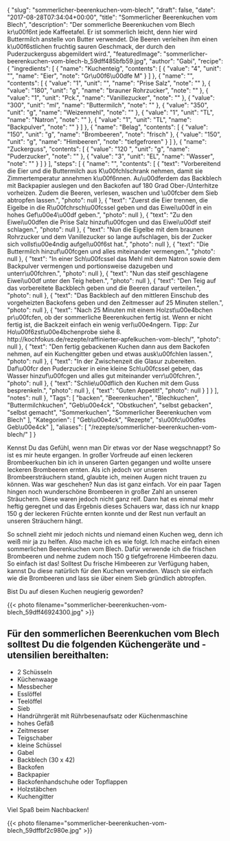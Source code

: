 {
    "slug": "sommerlicher-beerenkuchen-vom-blech",
    "draft": false,
    "date": "2017-08-28T07:34:04+00:00",
    "title": "Sommerlicher Beerenkuchen vom Blech",
    "description": "Der sommerliche Beerenkuchen vom Blech kr\u00f6nt jede Kaffeetafel. Er ist sommerlich leicht, denn hier wird Buttermilch anstelle von Butter verwendet. Die Beeren verleihen ihm einen k\u00f6stlichen fruchtig sauren Geschmack, der durch den Puderzuckerguss abgemildert wird.",
    "featuredImage": "sommerlicher-beerenkuchen-vom-blech-b_59dff485bfb59.jpg",
    "author": "Gabi",
    "recipe": {
        "ingredients": [
            {
                "name": "Kuchenteig",
                "contents": [
                    {
                        "value": "4",
                        "unit": "",
                        "name": "Eier",
                        "note": "Gr\u00f6\u00dfe M"
                    }
                ]
            },
            {
                "name": "",
                "contents": [
                    {
                        "value": "1",
                        "unit": "",
                        "name": "Prise Salz",
                        "note": ""
                    },
                    {
                        "value": "180",
                        "unit": "g",
                        "name": "brauner Rohrzucker",
                        "note": ""
                    },
                    {
                        "value": "1",
                        "unit": "Pck.",
                        "name": "Vanillezucker",
                        "note": ""
                    },
                    {
                        "value": "300",
                        "unit": "ml",
                        "name": "Buttermilch",
                        "note": ""
                    },
                    {
                        "value": "350",
                        "unit": "g",
                        "name": "Weizenmehl",
                        "note": ""
                    },
                    {
                        "value": "1",
                        "unit": "TL",
                        "name": "Natron",
                        "note": ""
                    },
                    {
                        "value": "1",
                        "unit": "TL",
                        "name": "Backpulver",
                        "note": ""
                    }
                ]
            },
            {
                "name": "Belag",
                "contents": [
                    {
                        "value": "150",
                        "unit": "g",
                        "name": "Brombeeren",
                        "note": "frisch"
                    },
                    {
                        "value": "150",
                        "unit": "g",
                        "name": "Himbeeren",
                        "note": "tiefgefroren"
                    }
                ]
            },
            {
                "name": "Zuckerguss",
                "contents": [
                    {
                        "value": "120 ",
                        "unit": "g",
                        "name": "Puderzucker",
                        "note": ""
                    },
                    {
                        "value": "3",
                        "unit": "EL",
                        "name": "Wasser",
                        "note": ""
                    }
                ]
            }
        ],
        "steps": [
            {
                "name": "",
                "contents": [
                    {
                        "text": "Vorbereitend die Eier und die Buttermilch aus K\u00fchlschrank nehmen, damit sie Zimmertemperatur annehmen k\u00f6nnen. Au\u00dferdem das Backblech mit Backpapier auslegen und den Backofen auf 180 Grad Ober-\/Unterhitze vorheizen. Zudem die Beeren, verlesen, waschen und \u00fcber dem Sieb abtropfen lassen.",
                        "photo": null
                    },
                    {
                        "text": "Zuerst die Eier trennen, die Eigelbe in die R\u00fchrsch\u00fcssel geben und das Eiwei\u00df in ein hohes Gef\u00e4\u00df geben.",
                        "photo": null
                    },
                    {
                        "text": "Zu den Eiwei\u00dfen die Prise Salz hinzuf\u00fcgen und das Eiwei\u00df steif schlagen.",
                        "photo": null
                    },
                    {
                        "text": "Nun die Eigelbe mit dem braunen Rohrzucker und dem Vanillezucker so lange aufschlagen, bis der Zucker sich vollst\u00e4ndig aufgel\u00f6st hat.",
                        "photo": null
                    },
                    {
                        "text": "Die Buttermilch hinzuf\u00fcgen und alles miteinander vermengen.",
                        "photo": null
                    },
                    {
                        "text": "In einer Sch\u00fcssel das Mehl mit dem Natron sowie dem Backpulver vermengen und portionsweise dazugeben und unterr\u00fchren.",
                        "photo": null
                    },
                    {
                        "text": "Nun das steif geschlagene Eiwei\u00df unter den Teig heben.",
                        "photo": null
                    },
                    {
                        "text": "Den Teig auf das vorbereitete Backblech geben und die Beeren darauf verteilen.",
                        "photo": null
                    },
                    {
                        "text": "Das Backblech auf den mittleren Einschub des vorgeheizten Backofens geben und den Zeitmesser auf 25 Minuten stellen.",
                        "photo": null
                    },
                    {
                        "text": "Nach 25 Minuten mit einem Holzst\u00e4bchen pr\u00fcfen, ob der sommerliche Beerenkuchen fertig ist. Wenn er nicht fertig ist, die Backzeit einfach ein wenig verl\u00e4ngern. Tipp: Zur Ho\u00f6zst\u00e4bchenprobe siehe 8. http:\/\/kochfokus.de\/rezepte\/raffinierter-apfelkuchen-vom-blech\/",
                        "photo": null
                    },
                    {
                        "text": "Den fertig gebackenen Kuchen dann aus dem Backofen nehmen, auf ein Kuchengitter geben und etwas ausk\u00fchlen lassen.",
                        "photo": null
                    },
                    {
                        "text": "In der Zwischenzeit die Glasur zubereiten. Daf\u00fcr den Puderzucker in eine kleine Sch\u00fcssel geben, das Wasser hinzuf\u00fcgen und alles gut miteinander verr\u00fchren.",
                        "photo": null
                    },
                    {
                        "text": "Schlie\u00dflich den Kuchen mit dem Guss besprenkeln.",
                        "photo": null
                    },
                    {
                        "text": "Guten Appetit!",
                        "photo": null
                    }
                ]
            }
        ],
        "notes": null
    },
    "Tags": [
        "backen",
        "Beerenkuchen",
        "Blechkuchen",
        "Buttermilchkuchen",
        "Geb\u00e4ck",
        "Obstkuchen",
        "selbst gebacken",
        "selbst gemacht",
        "Sommerkuchen",
        "Sommerlicher Beerenkuchen vom Blech"
    ],
    "Kategorien": [
        "Geb\u00e4ck",
        "Rezepte",
        "s\u00fc\u00dfes Geb\u00e4ck"
    ],
    "aliases": [
        "\/rezepte\/sommerlicher-beerenkuchen-vom-blech\/"
    ]
}

Kennst Du das Gefühl, wenn man Dir etwas vor der Nase wegschnappt? So ist es mir heute ergangen. In großer Vorfreude auf einen leckeren Brombeerkuchen bin ich in unseren Garten gegangen und wollte unsere leckeren Brombeeren ernten. Als ich jedoch vor unseren Brombeersträuchern stand, glaubte ich, meinen Augen nicht trauen zu können. Was war geschehen? Nun das ist ganz einfach. Vor ein paar Tagen hingen noch wunderschöne Brombeeren in großer Zahl an unseren Sträuchern. Diese waren jedoch nicht ganz reif. Dann hat es einmal mehr heftig geregnet und das Ergebnis dieses Schauers war, dass ich nur knapp 150 g der leckeren Früchte ernten konnte und der Rest nun verfault an unseren Sträuchern hängt.

So schnell zieht mir jedoch nichts und niemand einen Kuchen weg, denn ich weiß mir ja zu helfen. Also mache ich es wie folgt. Ich mache einfach einen sommerlichen Beerenkuchen vom Blech. Dafür verwende ich die frischen Brombeeren und nehme zudem noch 150 g tiefgefrorene Himbeeren dazu. So einfach ist das! Solltest Du frische Himbeeren zur Verfügung haben, kannst Du diese natürlich für den Kuchen verwenden. Wasch sie einfach wie die Brombeeren und lass sie über einem Sieb gründlich abtropfen.

Bist Du auf diesen Kuchen neugierig geworden?

 

 

{{< photo filename="sommerlicher-beerenkuchen-vom-blech_59dff46924300.jpg" >}}

## 

## Für den sommerlichen Beerenkuchen vom Blech solltest Du die folgenden Küchengeräte und -utensilien bereithalten:

 * 2 Schüsseln
 * Küchenwaage
 * Messbecher
 * Esslöffel
 * Teelöffel
 * Sieb
 * Handrührgerät mit Rührbesenaufsatz oder Küchenmaschine
 * hohes Gefäß
 * Zeitmesser
 * Teigschaber
 * kleine Schüssel
 * Gabel
 * Backblech (30 x 42)
 * Backofen
 * Backpapier
 * Backofenhandschuhe oder Topflappen
 * Holzstäbchen
 * Kuchengitter

Viel Spaß beim Nachbacken!

 

{{< photo filename="sommerlicher-beerenkuchen-vom-blech_59dffbf2c980e.jpg" >}}